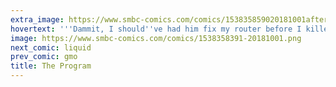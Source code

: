 ```yaml
---
extra_image: https://www.smbc-comics.com/comics/153835859020181001after.png
hovertext: '''Dammit, I should''ve had him fix my router before I killed him.'''
image: https://www.smbc-comics.com/comics/1538358391-20181001.png
next_comic: liquid
prev_comic: gmo
title: The Program
---
```


